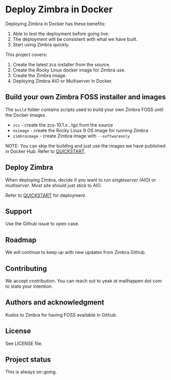 # Deploy Zimbra in Docker

Deploying Zimbra in Docker has these benefits:

1. Able to test the deployment before going live.
2. The deployment will be consistent with what we have built.
3. Start using Zimbra quickly.

This project covers:

1. Create the latest zcs installer from the source.
2. Create the Rocky Linux docker image for Zimbra use.
3. Create the Zimbra image.
4. Deploying Zimbra AIO or Multiserver in Docker.

## Build your own Zimbra FOSS installer and images

The `build` folder contains scripts used to build your own Zimbra FOSS until the Docker images.

- `zcs` - create the zcs-10.1.x...tgz from the source
- `osimage` - create the Rocky Linux 9 OS image for running Zimbra
- `zimbraimage` - create Zimbra image with `--softwareonly`

NOTE: You can skip the building and just use the images we have published in Docker Hub. Refer to [QUICKSTART](QUICKSTART.md).

## Deploy Zimbra

When deploying Zimbra, decide if you want to run *singleserver* (AIO) or *multiserver*. Most site should just stick to AIO.

Refer to [QUICKSTART](QUICKSTART.md) for deployment.

## Support
Use the Github issue to open case.

## Roadmap
We will continue to keep up with new updates from Zimbra Github.

## Contributing
We accept contribution. You can reach out to yeak at mailhappen dot com to state your intention.

## Authors and acknowledgment
Kudos to Zimbra for having FOSS available in Github.

## License
See LICENSE file.

## Project status
This is always on-going.
